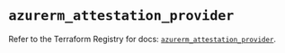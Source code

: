 # `azurerm_attestation_provider`

Refer to the Terraform Registry for docs: [`azurerm_attestation_provider`](https://registry.terraform.io/providers/hashicorp/azurerm/4.46.0/docs/resources/attestation_provider).
